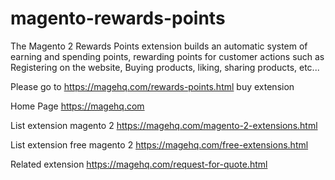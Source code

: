 # magento-rewards-points
The Magento 2 Rewards Points extension builds an automatic system of earning and spending points, rewarding points for customer actions such as Registering on the website, Buying products, liking, sharing products, etc...

Please go to https://magehq.com/rewards-points.html buy extension

Home Page https://magehq.com

List extension magento 2 https://magehq.com/magento-2-extensions.html

List extension free magento 2 https://magehq.com/free-extensions.html

Related extension https://magehq.com/request-for-quote.html
